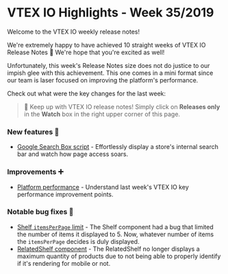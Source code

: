 # VTEX IO Highlights - Week 35/2019

Welcome to the VTEX IO weekly release notes!

We're extremely happy to have achieved 10 straight weeks of VTEX IO Release Notes 🎉 We're hope that you're excited as well! 

Unfortunately, this week's Release Notes size does not do justice to our impish glee with this achievement. This one comes in a mini format since our team is laser focused on improving the platform's performance. 

Check out what were the key changes for the last week:

>:bell: Keep up with VTEX IO release notes! Simply click on  **Releases only**  in the  **Watch**  box in the right upper corner of this page.

### New features  :rocket: 

- [Google Search Box script](https://github.com/vtex-apps/release-notes/blob/master/docs/2019-week-35/google-search-box-script.md) - Effortlessly display a store's internal search bar and watch how page access soars. 

### Improvements :heavy_plus_sign:

- [Platform performance](https://github.com/vtex-apps/release-notes/blob/master/docs/2019-week-35/platform-performance.md) - Understand last week's VTEX IO key performance improvement points. 

### Notable bug fixes  :bug:

- [Shelf `itemsPerPage` limit](https://github.com/vtex-apps/shelf/pull/176) - The Shelf component had a bug that limited the number of items it displayed to 5. Now, whatever number of items the `itemsPerPage` decides is duly displayed. 
- [RelatedShelf component](https://github.com/vtex-apps/shelf/pull/179) - The RelatedShelf no longer displays a maximum quantity of products due to not being able to properly identify if it's rendering for mobile or not.

